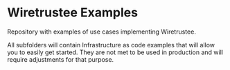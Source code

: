 # Wiretrustee Examples
Repository with examples of use cases implementing Wiretrustee.

All subfolders will contain Infrastructure as code examples that will allow you to easily get started. They are not met to be used in production and will require adjustments for that purpose.